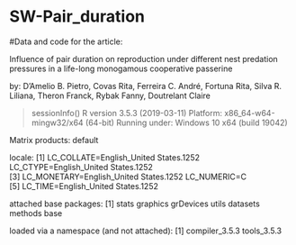 # SW-Pair_duration

#Data and code for the article:

Influence of pair duration on reproduction under different nest predation pressures in a life-long monogamous cooperative passerine

by:
D’Amelio B. Pietro, Covas Rita, Ferreira C. André, Fortuna Rita, Silva R. Liliana, Theron Franck, Rybak Fanny, Doutrelant Claire


> sessionInfo()
R version 3.5.3 (2019-03-11)
Platform: x86_64-w64-mingw32/x64 (64-bit)
Running under: Windows 10 x64 (build 19042)

Matrix products: default

locale:
[1] LC_COLLATE=English_United States.1252  LC_CTYPE=English_United States.1252   
[3] LC_MONETARY=English_United States.1252 LC_NUMERIC=C                          
[5] LC_TIME=English_United States.1252    

attached base packages:
[1] stats     graphics  grDevices utils     datasets  methods   base     

loaded via a namespace (and not attached):
[1] compiler_3.5.3 tools_3.5.3   
